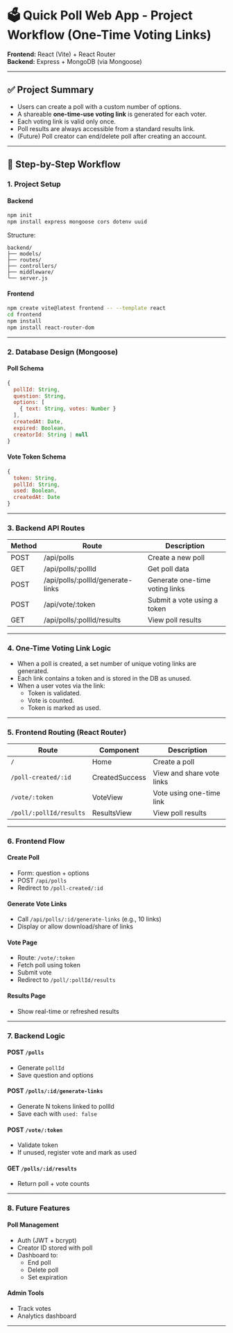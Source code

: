 # 🗳️ Quick Poll Web App - Project Workflow (One-Time Voting Links)

**Frontend:** React (Vite) + React Router  
**Backend:** Express + MongoDB (via Mongoose)

---

## ✅ Project Summary

- Users can create a poll with a custom number of options.
- A shareable **one-time-use voting link** is generated for each voter.
- Each voting link is valid only once.
- Poll results are always accessible from a standard results link.
- (Future) Poll creator can end/delete poll after creating an account.

---

## 🔧 Step-by-Step Workflow

### 1. Project Setup

#### Backend

```bash
npm init
npm install express mongoose cors dotenv uuid
```

Structure:

```
backend/
├── models/
├── routes/
├── controllers/
├── middleware/
└── server.js
```

#### Frontend

```bash
npm create vite@latest frontend -- --template react
cd frontend
npm install
npm install react-router-dom
```

---

### 2. Database Design (Mongoose)

#### Poll Schema

```js
{
  pollId: String,
  question: String,
  options: [
    { text: String, votes: Number }
  ],
  createdAt: Date,
  expired: Boolean,
  creatorId: String | null
}
```

#### Vote Token Schema

```js
{
  token: String,
  pollId: String,
  used: Boolean,
  createdAt: Date
}
```

---

### 3. Backend API Routes

| Method | Route                             | Description                    |
| ------ | --------------------------------- | ------------------------------ |
| POST   | /api/polls                        | Create a new poll              |
| GET    | /api/polls/:pollId                | Get poll data                  |
| POST   | /api/polls/:pollId/generate-links | Generate one-time voting links |
| POST   | /api/vote/:token                  | Submit a vote using a token    |
| GET    | /api/polls/:pollId/results        | View poll results              |

---

### 4. One-Time Voting Link Logic

- When a poll is created, a set number of unique voting links are generated.
- Each link contains a token and is stored in the DB as unused.
- When a user votes via the link:
  - Token is validated.
  - Vote is counted.
  - Token is marked as used.

---

### 5. Frontend Routing (React Router)

| Route                   | Component      | Description               |
| ----------------------- | -------------- | ------------------------- |
| `/`                     | Home           | Create a poll             |
| `/poll-created/:id`     | CreatedSuccess | View and share vote links |
| `/vote/:token`          | VoteView       | Vote using one-time link  |
| `/poll/:pollId/results` | ResultsView    | View poll results         |

---

### 6. Frontend Flow

#### Create Poll

- Form: question + options
- POST `/api/polls`
- Redirect to `/poll-created/:id`

#### Generate Vote Links

- Call `/api/polls/:id/generate-links` (e.g., 10 links)
- Display or allow download/share of links

#### Vote Page

- Route: `/vote/:token`
- Fetch poll using token
- Submit vote
- Redirect to `/poll/:pollId/results`

#### Results Page

- Show real-time or refreshed results

---

### 7. Backend Logic

#### POST `/polls`

- Generate `pollId`
- Save question and options

#### POST `/polls/:id/generate-links`

- Generate N tokens linked to pollId
- Save each with `used: false`

#### POST `/vote/:token`

- Validate token
- If unused, register vote and mark as used

#### GET `/polls/:id/results`

- Return poll + vote counts

---

### 8. Future Features

#### Poll Management

- Auth (JWT + bcrypt)
- Creator ID stored with poll
- Dashboard to:
  - End poll
  - Delete poll
  - Set expiration

#### Admin Tools

- Track votes
- Analytics dashboard

---
